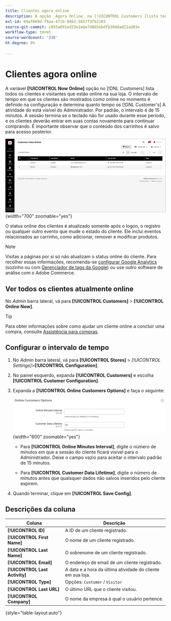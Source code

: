 ```yaml
---
title: Clientes agora online
description: A opção _Agora Online_ no [!UICONTROL Customers ]lista todos os clientes e visitantes que estão online na sua loja.
exl-id: 69af669d-f9aa-471b-9d62-5657f3fb2103
source-git-commit: c855a691ed33e1e6e74865ebdfb30ddad21ad83e
workflow-type: tm+mt
source-wordcount: '338'
ht-degree: 0%

---
```


# Clientes agora online

A variável **[!UICONTROL Now Online]** opção no [!DNL Customers] lista todos os clientes e visitantes que estão online na sua loja. O intervalo de tempo em que os clientes são mostrados como online no momento é definido na configuração e determina quanto tempo os [!DNL Customer's] A atividade do está visível do Administrador. Por padrão, o intervalo é de 15 minutos. A sessão termina se o teclado não for usado durante esse período, e os clientes deverão entrar em suas contas novamente para continuar comprando. É importante observar que o conteúdo dos carrinhos é salvo para acesso posterior.

![Clientes on-line](assets/customers-now-online.png){width="700" zoomable="yes"}

O status online dos clientes é atualizado somente após o logon, o registro ou qualquer outro evento que mude o estado do cliente. Ele inclui eventos relacionados ao carrinho, como adicionar, remover e modificar produtos.

>[!NOTE]
>
>Visitas a páginas por si só não atualizam o status online do cliente. Para recolher essas informações, recomenda-se [configurar Google Analytics](../merchandising-promotions/google-analytics.md) (sozinho ou com [Gerenciador de tags da Google](../merchandising-promotions/google-tag-manager.md)) ou use outro software de análise com o Adobe Commerce.

## Ver todos os clientes atualmente online

No _Admin_ barra lateral, vá para **[!UICONTROL Customers]** > **[!UICONTROL Online Now]**.

>[!TIP]
>
>Para obter informações sobre como ajudar um cliente online a concluir uma compra, consulte [Assistência para compras](../stores-purchase/introduction.md#shopping-assistance).

## Configurar o intervalo de tempo

1. No _Admin_ barra lateral, vá para **[!UICONTROL Stores]** > _[!UICONTROL Settings]_>**[!UICONTROL Configuration]**.

1. No painel esquerdo, expanda **[!UICONTROL Customers]** e escolha **[!UICONTROL Customer Configuration]**.

1. Expanda a **[!UICONTROL Online Customers Options]** e faça o seguinte:

   ![Opções de Cliente Online](../configuration-reference/customers/assets/customer-configuration-online-customers-options.png){width="600" zoomable="yes"}

   - Para **[!UICONTROL Online Minutes Interval]**, digite o número de minutos em que a sessão do cliente ficará visível para o Administrador. Deixe o campo vazio para aceitar o intervalo padrão de 15 minutos.

   - Para **[!UICONTROL Customer Data Lifetime]**, digite o número de minutos antes que quaisquer dados não salvos inseridos pelo cliente expirem.

1. Quando terminar, clique em **[!UICONTROL Save Config]**.

## Descrições da coluna

| Coluna | Descrição |
| --- | --- |
| **[!UICONTROL ID]** | A ID de um cliente registrado. |
| **[!UICONTROL First Name]** | O nome de um cliente registrado. |
| **[!UICONTROL Last Name]** | O sobrenome de um cliente registrado. |
| **[!UICONTROL Email]** | O endereço de email de um cliente registrado. |
| **[!UICONTROL Last Activity]** | A data e a hora da última atividade do cliente em sua loja. |
| **[!UICONTROL Type]** | Opções: `Customer` / `Visitor` |
| **[!UICONTROL Last URL]** | O último URL que o cliente visitou. |
| **[!UICONTROL Company]** | O nome da empresa à qual o usuário pertence. |

{style="table-layout:auto"}
